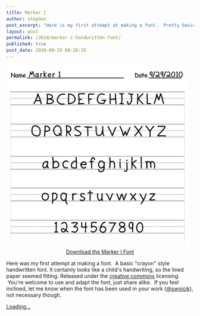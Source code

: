 ```yaml
---
title: Marker I
author: stephen
post_excerpt: "Here is my first attempt at making a font.  Pretty basic handwritten font. Certainly looks like a child's handwriting, so the lined paper seemed fitting. Released under the creative commons licensing.  You're welcome to use and adapt the font, just share alike.  If you feel inclined, let me know when the font has been used in your work, not necessary though."
layout: post
permalink: /2010/marker-i-handwritten-font/
published: true
post_date: 2010-09-29 08:26:35
---
```

![Marker I Font](/assets/img/Marker-1-Font.jpg)

<p style="text-align: center;"><a href="https://gumroad.com/l/Marker1" target="_blank" rel="noopener noreferrer">Download the Marker I Font</a></p>
<p>Here was my first attempt at making a font.  A basic "crayon" style handwritten font. It certainly looks like a child's handwriting, so the lined paper seemed fitting. Released under the <a href="http://creativecommons.org/licenses/by-sa/3.0/" target="_blank" rel="noopener noreferrer">creative commons</a> licensing.  You're welcome to use and adapt the font, just share alike.  If you feel inclined, let me know when the font has been used in your work (<a href="https://twitter.com/swoicik" target="_blank" rel="noopener noreferrer">@swoicik</a>), not necessary though.</p>

<script src="https://gumroad.com/js/gumroad-embed.js"></script>
<div class="gumroad-product-embed" data-gumroad-product-id="Marker1"><a href="https://gumroad.com/l/Marker1">Loading...</a></div>
